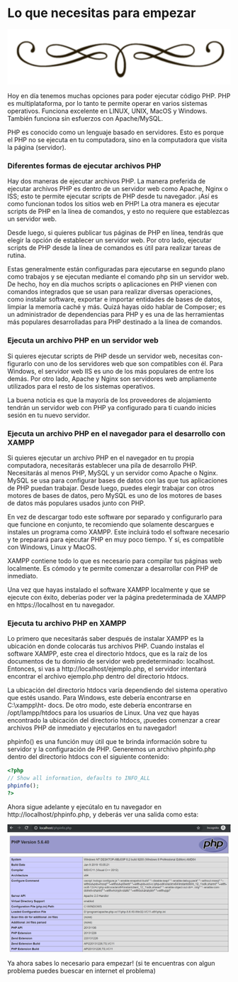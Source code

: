 <div class="text-center" markdown="0">

# Lo que necesitas para empezar
<div>
<img src="assets/vineta.png" class="vineta" />
</div>

</div>

<div class="justify">
<p>
Hoy en día tenemos muchas opciones para poder ejecutar código PHP. PHP es multiplataforma, por lo tanto te permite operar en varios sistemas operativos. Funciona excelente en LINUX, UNIX, MacOS y Windows. También funciona sin esfuerzos con Apache/MySQL.
</p>
<p>
PHP es conocido como un lenguaje basado en servidores. Esto es porque el PHP no se ejecuta en tu computadora, sino en la computadora que visita la página (servidor).
</p>
</div>

<div class="justify">

### Diferentes formas de ejecutar archivos PHP

<p>
Hay dos maneras de ejecutar archivos PHP. La manera preferida de ejecutar archivos PHP es dentro de un servidor web como Apache, Nginx o ISS; esto te permite ejecutar scripts de PHP desde tu navegador. ¡Así es como funcionan todos los sitios web en PHP! La otra manera es ejecutar scripts de PHP en la línea de comandos, y esto no requiere que establezcas un servidor web.
</p>
<p>
Desde luego, si quieres publicar tus páginas de PHP en línea, tendrás que elegir la opción de establecer un servidor web. Por otro lado, ejecutar scripts de PHP desde la línea de comandos es útil para realizar tareas de rutina.
</p>
<p>
Estas generalmente están configuradas para ejecutarse en segundo plano como trabajos y se ejecutan mediante el comando php sin un servidor web. De hecho, hoy en día muchos scripts o aplicaciones en PHP vienen con comandos integrados que se usan para realizar diversas operaciones, como instalar software, exportar e importar entidades de bases de datos, limpiar la memoria caché y más. Quizá hayas oído hablar de Composer; es un administrador de dependencias para PHP y es una de las herramientas más populares desarrolladas para PHP destinado a la línea de comandos.
</p>

### Ejecuta un archivo PHP en un servidor web

<p>
Si quieres ejecutar scripts de PHP desde un servidor web, necesitas con- figurarlo con uno de los servidores web que son compatibles con él. Para Windows, el servidor web IIS es uno de los más populares de entre los demás. Por otro lado, Apache y Nginx son servidores web ampliamente utilizados para el resto de los sistemas operativos.
</p>
<p>
La buena noticia es que la mayoría de los proveedores de alojamiento tendrán un servidor web con PHP ya configurado para ti cuando inicies sesión en tu nuevo servidor.
</p>

### Ejecuta un archivo PHP en el navegador para el desarrollo con XAMPP

<p>
Si quieres ejecutar un archivo PHP en el navegador en tu propia computadora, necesitarás establecer una pila de desarrollo PHP. Necesitarás al menos PHP, MySQL y un servidor como Apache o Nginx. MySQL se usa para configurar bases de datos con las que tus aplicaciones de PHP puedan trabajar. Desde luego, puedes elegir trabajar con otros motores de bases de datos, pero MySQL es uno de los motores de bases de datos más populares usados junto con PHP.
</p>
<p>
En vez de descargar todo este software por separado y configurarlo para que funcione en conjunto, te recomiendo que solamente descargues e instales un programa como XAMPP. Este incluirá todo el software necesario y te preparará para ejecutar PHP en muy poco tiempo. Y sí, es compatible con Windows, Linux y MacOS.
</p>
<p>
XAMPP contiene todo lo que es necesario para compilar tus páginas web localmente. Es cómodo y te permite comenzar a desarrollar con PHP de inmediato.
</p>
<p>
Una vez que hayas instalado el software XAMPP localmente y que se ejecute con éxito, deberías poder ver la página predeterminada de XAMPP en https://localhost en tu navegador.
</p>

### Ejecuta tu archivo PHP en XAMPP
<p>
Lo primero que necesitarás saber después de instalar XAMPP es la ubicación en donde colocarás tus archivos PHP. Cuando instalas el software XAMPP, este crea el directorio htdocs, que es la raíz de los documentos de tu dominio de servidor web predeterminado: localhost. Entonces, si vas a http://localhost/ejemplo.php, el servidor intentará encontrar el archivo ejemplo.php dentro del directorio htdocs.
</p>
<p>
La ubicación del directorio htdocs varía dependiendo del sistema operativo que estés usando. Para Windows, este debería encontrarse en C:\xampp\ht- docs. De otro modo, este debería encontrarse en /opt/lampp/htdocs para los usuarios de Linux. Una vez que hayas encontrado la ubicación del directorio htdocs, ¡puedes comenzar a crear archivos PHP de inmediato y ejecutarlos en tu navegador!
</p>
<p>
phpinfo() es una función muy útil que te brinda información sobre tu servidor y la configuración de PHP. Generemos un archivo phpinfo.php dentro del directorio htdocs con el siguiente contenido:
</p>

```php
<?php
// Show all information, defaults to INFO_ALL
phpinfo();
?>
```
<p>
Ahora sigue adelante y ejecútalo en tu navegador en http://localhost/phpinfo.php, y deberás ver una salida como esta:
</p>

[<img class="big" src="assets/phpinfo.php.png" width="550"/>](assets/phpinfo.php.png)

</div>
<div class="text-center">
Ya ahora sabes lo necesario para empezar! (si te encuentras con algun problema puedes buescar en internet el problema)
</div>